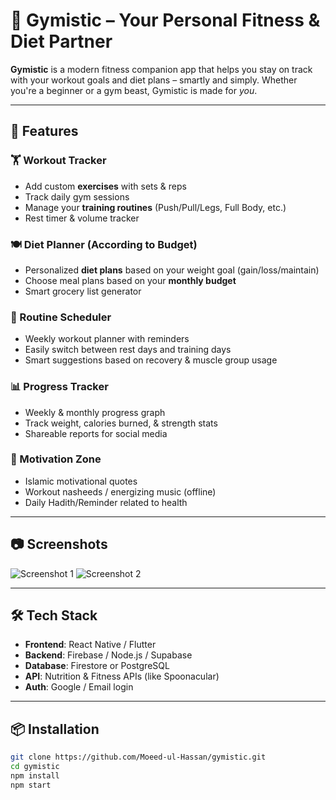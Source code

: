 # 💪 Gymistic – Your Personal Fitness & Diet Partner

**Gymistic** is a modern fitness companion app that helps you stay on track with your workout goals and diet plans – smartly and simply. Whether you're a beginner or a gym beast, Gymistic is made for *you*.

---

## 🚀 Features

### 🏋️ Workout Tracker
- Add custom **exercises** with sets & reps
- Track daily gym sessions
- Manage your **training routines** (Push/Pull/Legs, Full Body, etc.)
- Rest timer & volume tracker

### 🍽️ Diet Planner (According to Budget)
- Personalized **diet plans** based on your weight goal (gain/loss/maintain)
- Choose meal plans based on your **monthly budget**
- Smart grocery list generator

### 📅 Routine Scheduler
- Weekly workout planner with reminders
- Easily switch between rest days and training days
- Smart suggestions based on recovery & muscle group usage

### 📊 Progress Tracker
- Weekly & monthly progress graph
- Track weight, calories burned, & strength stats
- Shareable reports for social media

### 🧠 Motivation Zone
- Islamic motivational quotes
- Workout nasheeds / energizing music (offline)
- Daily Hadith/Reminder related to health

---

## 📷 Screenshots

<!-- Add screenshots of the app UI here -->
![Screenshot 1](assets/screen1.png)
![Screenshot 2](assets/screen2.png)

---

## 🛠️ Tech Stack

- **Frontend**: React Native / Flutter
- **Backend**: Firebase / Node.js / Supabase
- **Database**: Firestore or PostgreSQL
- **API**: Nutrition & Fitness APIs (like Spoonacular)
- **Auth**: Google / Email login

---

## 📦 Installation

```bash
git clone https://github.com/Moeed-ul-Hassan/gymistic.git
cd gymistic
npm install
npm start
